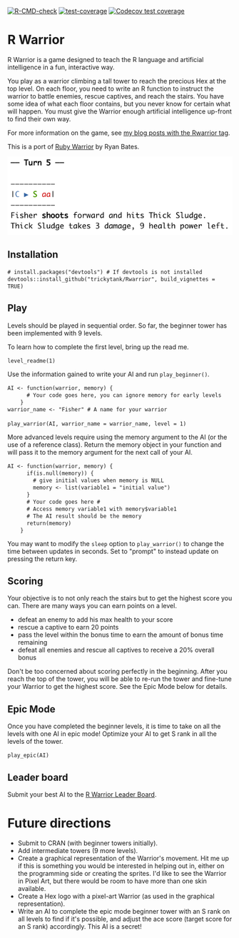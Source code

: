 <!-- badges: start -->

[![R-CMD-check](https://github.com/trickytank/Rwarrior/actions/workflows/check-standard.yaml/badge.svg)](https://github.com/trickytank/Rwarrior/actions/workflows/check-standard.yaml) [![test-coverage](https://github.com/trickytank/Rwarrior/actions/workflows/test-coverage.yaml/badge.svg)](https://github.com/trickytank/Rwarrior/actions/workflows/test-coverage.yaml) [![Codecov test coverage](https://codecov.io/gh/trickytank/Rwarrior/branch/master/graph/badge.svg)](https://app.codecov.io/gh/trickytank/Rwarrior?branch=master)

<!-- badges: end -->

# R Warrior

R Warrior is a game designed to teach the R language and artificial intelligence in a fun, interactive way.

You play as a warrior climbing a tall tower to reach the precious Hex at the top level. On each floor, you need to write an R function to instruct the warrior to battle enemies, rescue captives, and reach the stairs. You have some idea of what each floor contains, but you never know for certain what will happen. You must give the Warrior enough artificial intelligence up-front to find their own way.

For more information on the game, see [my blog posts with the Rwarrior tag](https://tankard.id/tag/rwarrior/).

This is a port of [Ruby Warrior](https://github.com/ryanb/ruby-warrior) by Ryan Bates.

![R Warrior Screenshot](man/images/level_6_turn_5_shoot.png)

## Installation

    # install.packages("devtools") # If devtools is not installed
    devtools::install_github("trickytank/Rwarrior", build_vignettes = TRUE)

## Play

Levels should be played in sequential order. So far, the beginner tower has been implemented with 9 levels.

To learn how to complete the first level, bring up the read me.

    level_readme(1)

Use the information gained to write your AI and run `play_beginner()`.

    AI <- function(warrior, memory) {
          # Your code goes here, you can ignore memory for early levels
        }
    warrior_name <- "Fisher" # A name for your warrior
        
    play_warrior(AI, warrior_name = warrior_name, level = 1)

More advanced levels require using the memory argument to the AI (or the use of a reference class). Return the memory object in your function and will pass it to the memory argument for the next call of your AI.

    AI <- function(warrior, memory) {
          if(is.null(memory)) {
            # give initial values when memory is NULL
            memory <- list(variable1 = "initial value") 
          }
          # Your code goes here #
          # Access memory variable1 with memory$variable1
          # The AI result should be the memory
          return(memory)
        }

You may want to modify the `sleep` option to `play_warrior()` to change the time between updates in seconds. Set to "prompt" to instead update on pressing the return key.

## Scoring

Your objective is to not only reach the stairs but to get the highest score you can. There are many ways you can earn points on a level.

-   defeat an enemy to add his max health to your score
-   rescue a captive to earn 20 points
-   pass the level within the bonus time to earn the amount of bonus time remaining
-   defeat all enemies and rescue all captives to receive a 20% overall bonus

Don't be too concerned about scoring perfectly in the beginning. After you reach the top of the tower, you will be able to re-run the tower and fine-tune your Warrior to get the highest score. See the Epic Mode below for details.

## Epic Mode

Once you have completed the beginner levels, it is time to take on all the levels with one AI in epic mode! Optimize your AI to get S rank in all the levels of the tower.

    play_epic(AI)

## Leader board

Submit your best AI to the [R Warrior Leader Board](https://tankard.id/post/r-warrior-leaderboard/).

# Future directions

-   Submit to CRAN (with beginner towers initially).
-   Add intermediate towers (9 more levels).
-   Create a graphical representation of the Warrior's movement. Hit me up if this is something you would be interested in helping out in, either on the programming side or creating the sprites. I'd like to see the Warrior in Pixel Art, but there would be room to have more than one skin available.
-   Create a Hex logo with a pixel-art Warrior (as used in the graphical representation).
-   Write an AI to complete the epic mode beginner tower with an S rank on all levels to find if it's possible, and adjust the ace score (target score for an S rank) accordingly. This AI is a secret!
